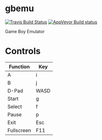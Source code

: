 gbemu
=====

[![Travis Build Status](https://travis-ci.org/Wynjones1/gbemu.svg?branch=master)](https://travis-ci.org/Wynjones1/gbemu)
[![AppVeyor Build status](https://ci.appveyor.com/api/projects/status/u1r269ps4i02ggxt/branch/master?svg=true)](https://ci.appveyor.com/project/Wynjones1/gbemu)

Game Boy Emulator

Controls
========

| Function  | Key |
|-----------|-----|
| A         | i   |
| B         | j   |
| D-Pad      | WASD |
| Start     | g   |
| Select    | f   |
| Pause     | p   |
| Exit      | Esc |
| Fullscreen| F11 |
